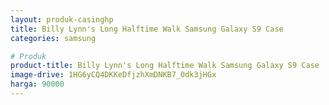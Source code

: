 ```yaml
---
layout: produk-casinghp
title: Billy Lynn's Long Halftime Walk Samsung Galaxy S9 Case
categories: samsung

# Produk
product-title: Billy Lynn's Long Halftime Walk Samsung Galaxy S9 Case
image-drive: 1HG6yCQ4DKKeDfjzhXmDNKB7_0dk3jHGx
harga: 90000
---
```

